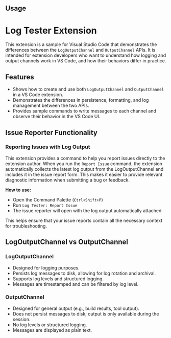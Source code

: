## Usage


# Log Tester Extension

This extension is a sample for Visual Studio Code that demonstrates the differences between the `LogOutputChannel` and `OutputChannel` APIs. It is intended for extension developers who want to understand how logging and output channels work in VS Code, and how their behaviors differ in practice.

## Features

- Shows how to create and use both `LogOutputChannel` and `OutputChannel` in a VS Code extension.
- Demonstrates the differences in persistence, formatting, and log management between the two APIs.
- Provides sample commands to write messages to each channel and observe their behavior in the VS Code UI.


## Issue Reporter Functionality

### Reporting Issues with Log Output

This extension provides a command to help you report issues directly to the extension author. When you run the `Report Issue` command, the extension automatically collects the latest log output from the LogOutputChannel and includes it in the issue report form. This makes it easier to provide relevant diagnostic information when submitting a bug or feedback.

**How to use:**

- Open the Command Palette (`Ctrl+Shift+P`)
- Run `Log Tester: Report Issue`
- The issue reporter will open with the log output automatically attached

This helps ensure that your issue reports contain all the necessary context for troubleshooting.


## LogOutputChannel vs OutputChannel

### LogOutputChannel

- Designed for logging purposes.
- Persists log messages to disk, allowing for log rotation and archival.
- Supports log levels and structured logging.
- Messages are timestamped and can be filtered by log level.

### OutputChannel

- Designed for general output (e.g., build results, tool output).
- Does not persist messages to disk; output is only available during the session.
- No log levels or structured logging.
- Messages are displayed as plain text.
